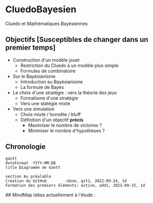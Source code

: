 # CluedoBayesien
Cluedo et Mathématiques Bayésiennes

## Objectifs [Susceptibles de changer dans un premier temps]
- Construction d'un modèle jouet
  - Restriction du Cluedo à un modèle plus simple
  - Formules de combinatoire
- Sur le Bayésianisme
  - Introduction au Bayésianisme
  - La formule de Bayes
- Le choix d'une stratégie : vers la théorie des jeux
  - Formalisme d'une stratégie
  - Vers une statégie mixte
- Vers une simulation
  - Choix mixte / honnête / bluff
  - Définition d'un objectif **précis**
    - Maximiser le nombre de victoires ?
    - Minimiser le nombre d'hypothèses ? 

## Chronologie
```mermaid
gantt
dateFormat  YYYY-MM-DD
title Diagramme de Gantt

section Au préalable
Création du GitHub        :done, git1, 2022-09-24, 1d
Formation des premiers éléments: active, add1, 2022-09-25, 1d
```

## MindMap
Idées actuellement à l'étude : 
